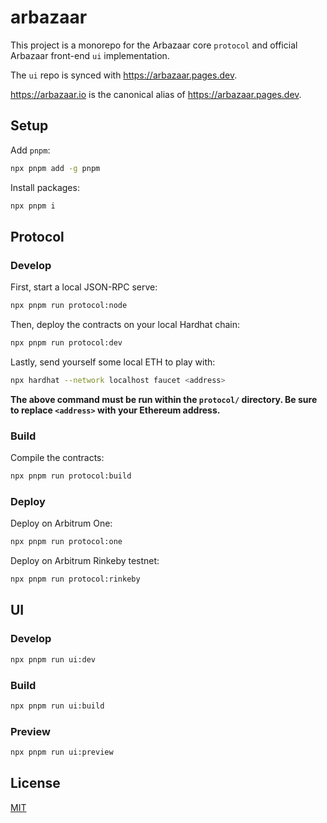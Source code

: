 # arbazaar

This project is a monorepo for the Arbazaar core `protocol` and official Arbazaar front-end `ui` implementation.

The `ui` repo is synced with https://arbazaar.pages.dev.

https://arbazaar.io is the canonical alias of https://arbazaar.pages.dev.

## Setup

Add `pnpm`:

```sh
npx pnpm add -g pnpm
```

Install packages:

```sh
npx pnpm i
```

## Protocol

### Develop

First, start a local JSON-RPC serve:

```sh
npx pnpm run protocol:node
```

Then, deploy the contracts on your local Hardhat chain:

```sh
npx pnpm run protocol:dev
```

Lastly, send yourself some local ETH to play with:

```sh
npx hardhat --network localhost faucet <address>
```

**The above command must be run within the `protocol/` directory. Be sure to replace `<address>` with your Ethereum address.**

### Build

Compile the contracts:

```sh
npx pnpm run protocol:build
```

### Deploy

Deploy on Arbitrum One:

```sh
npx pnpm run protocol:one
```

Deploy on Arbitrum Rinkeby testnet:

```sh
npx pnpm run protocol:rinkeby
```

## UI

### Develop

```sh
npx pnpm run ui:dev
```

### Build

```sh
npx pnpm run ui:build
```

### Preview

```sh
npx pnpm run ui:preview
```

## License

[MIT](https://github.com/natclark/arbazaar/blob/master/LICENSE)
